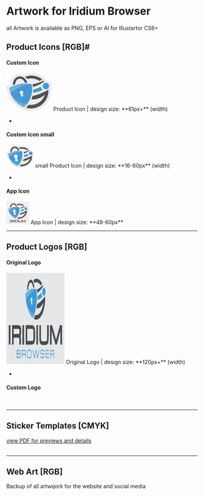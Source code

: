 # Artwork for Iridium Browser
all Artwork is available as PNG, EPS or AI for Illustartor CS6+

## Product Icons [RGB]#
      
#### Custom Icon #
<img src="https://github.com/iridium-browser/artwork/blob/master/product-icons_RGB/iridium-icon_custom.png" height="100" width="120">     
Product Icon | design size: **61px+** (width)    

-
      
#### Custom Icon small #
<img src="https://github.com/iridium-browser/artwork/blob/master/product-icons_RGB/iridium-icon_custom_small.png" height="60" width="72">    
small Product Icon | design size: **16-60px** (width)    

-

#### App Icon #
<img src="https://github.com/iridium-browser/artwork/blob/master/product-icons_RGB/iridium-app_icon.png" height="60" width="60">      
App Icon | design size: **48-60px**     
<br/>
      
---
      
## Product Logos [RGB] #
      
#### Original Logo #
<img src="https://github.com/iridium-browser/artwork/blob/master/product-logos_RGB/iridium-logo_1.png" height="240" width="153">     
Original Logo | design size: **120px+** (width)    

-
      
#### Custom Logo #
<br/>
      
---
      
## Sticker Templates [CMYK] #
[view PDF for previews and details](https://github.com/iridium-browser/artwork/blob/master/print-sticker_CMYK/_Sticker_Templates_v1.pdf "view PDF for previews and details")       
<br/>
      
---
      
## Web Art [RGB] #
Backup of all artwqork for the website and social media
